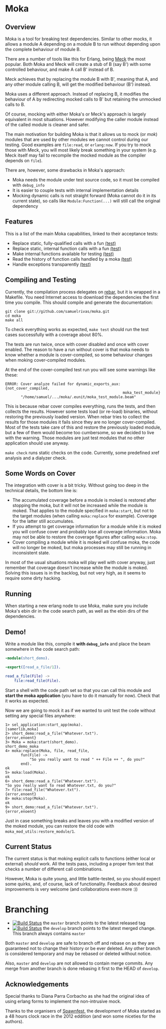 # Moka

## Overview

Moka is a tool for breaking test dependencies. Similar to other mocks, it allows
a module A depending on a module B to run without depending upon the complete
behaviour of module B.

There are a number of tools like this for Erlang, being
[Meck](https://github.com/eproxus/meck) the most popular. Both Moka and Meck
will create a stub of B (say B') with some controlled behaviour, and make A call
B' instead of B.

Meck achieves that by replacing the module B with B', meaning that A, and any
other module calling B, will get the modified behaviour (B') instead.

Moka uses a different approach. Instead of replacing B, it modifies the
behaviour of A by redirecting mocked calls to B' but retaining the unmocked
calls to B.

Of course, mocking with either Moka's or Meck's approach is largely equivalent
in most situations. However modifying the caller module instead of the called
module is cleaner and safer.

The main motivation for building Moka is that it allows us to mock (or _mok_)
modules that are used by other modules we cannot control during our testing.
Good examples are `file:read`, or `erlang:now`. If you try to mock those with
Meck, you will most likely break something in your system (e.g. Meck itself may
fail to recompile the mocked module as the compiler depends on `file`).

There are, however, some drawbacks in Moka's approach:

 * Moka needs the module under test source code, so it must be compiled with
   `debug_info`
 * It is easier to couple tests with internal implementation details
 * Mocking dynamic calls is not straight forward (Moka cannot do it in its
   current state), so calls like `Module:Function(...)` will still call the
   original dependency

## Features

This is a list of the main Moka capabilities, linked to their acceptance tests:

 * Replace static, fully-qualified calls with a fun
   [(test)](https://github.com/samuelrivas/moka/blob/master/test/acceptance/mok_system_functions.erl)
 * Replace static, internal function calls with a fun
   [(test)](https://github.com/samuelrivas/moka/blob/master/test/acceptance/mok_internal_functions.erl)
 * Make internal functions available for testing
   [(test)](https://github.com/samuelrivas/moka/blob/master/test/acceptance/dynamic_exports.erl)
 * Read the history of function calls handled by a moka
   [(test)](https://github.com/samuelrivas/moka/blob/master/test/acceptance/hold_state.erl)
 * Handle exceptions transparently
   [(test)](https://github.com/samuelrivas/moka/blob/master/test/acceptance/mok_exceptions.erl)

## Compiling and Testing

Currently, the compilation process delegates on
[rebar](https://github.com/basho/rebar), but it is wrapped in a Makefile. You
need Internet access to download the dependencies the first time you
compile. This should compile and generate the documentation:
```
git clone git://github.com/samuelrivas/moka.git
cd moka
make all
```

To check everything works as expected, `make test` should run the
test cases successfully with a coverage about 80%.

The tests are run twice, once with cover disabled and once with cover
enabled. The reason to have a run without cover is that moka needs to know
whether a module is cover-compiled, so some behaviour changes when moking
cover-compiled modules.

At the end of the cover-compiled test run you will see some warnings like these:

```
ERROR: Cover analyze failed for dynamic_exports_aux: {not_cover_compiled,
                                                     moka_test_module}
       "/home/samuel/.../moka/.eunit/moka_test_module.beam"
```

This is because rebar cover compiles everything, runs the tests, and then
collects the results. However some tests load (or re-load) binaries, without
restoring the previously loaded version. When rebar tries to collect the results
for those modules it fails since they are no longer cover-compiled. Most of the
tests take care of this and restore the previously loaded module, but a few of
them would become too cumbersome, so we decided to live with the warning. Those
modules are just test modules that no other application should use anyway.

`make check` runs static checks on the code. Currently, some predefined xref
analysis and a dialyzer check.

## Some Words on Cover

The integration with cover is a bit tricky. Without going too deep in the
technical details, the bottom line is:

 * The accumulated coverage before a module is moked is restored after stopping
   the moka, but it will not be increased while the module is moked. That
   applies to the module specified in `moka:start`, but not to the target
   modules (when calling `moka:replace` for example). Coverage for the latter
   still accumulates.
 * If you attempt to get coverage information for a module while it is moked you
   will confuse cover and probably lose all coverage information. Moka may not
   be able to restore the coverage figures after calling `moka:stop`.
 * Cover compiling a module while it is moked will confuse moka, the code will
   no longer be moked, but moka processes may still be running in inconsistent
   state.

In most of the usual situations moka will play well with cover anyway, just
remember that coverage doesn't increase while the module is moked. Solving this
issues is in the backlog, but not very high, as it seems to require some dirty
hacking.

## Running

When starting a new erlang node to use Moka, make sure you include Moka's ebin
dir in the code search path, as well as the ebin dirs of the dependencies.

## Demo!

Write a module like this, compile it **with `debug_info`** and place the beam
somewhere in the code search path:

```erlang
-module(short_demo).

-export([read_a_file/1]).

read_a_file(File) ->
    file:read_file(File).
```

Start a shell with the code path set so that you can call this module and
**start the moka application** (you have to do it manually for now). Check that
it works as expected.

Now we are going to mock it as if we wanted to unit test the code without
setting any special files anywhere:

    1> sel_application:start_app(moka).
    [samerlib,moka]
    2> short_demo:read_a_file("Whatever.txt").
    {error,enoent}
    3> Moka = moka:start(short_demo).
    short_demo_moka
    4> moka:replace(Moka, file, read_file,
           fun(File) ->
               "So you really want to read " ++ File ++ ", do you?"
           end).
    ok
    5> moka:load(Moka).
    ok
    6> short_demo:read_a_file("Whatever.txt").
    "So you really want to read Whatever.txt, do you?"
    7> file:read_file("Whatever.txt").
    {error,enoent}
    8> moka:stop(Moka).
    ok
    9> short_demo:read_a_file("Whatever.txt").
    {error,enoent}

Just in case something breaks and leaves you with a modified version of the
moked module, you can restore the old code with
`moka_mod_utils:restore_module/1`.

## Current Status

The current status is that moking explicit calls to functions (either local or
external) *should* work. All the tests pass, including a proper fsm test that
checks a number of different call combinations.

However, Moka is quite young, and little battle-tested, so you should expect
some quirks, and, of course, lack of functionality. Feedback about desired
improvements is very welcome (and collaborations even more :))

# Branching

 * [![Build
   Status](https://secure.travis-ci.org/samuelrivas/moka.png?branch=master)](http://travis-ci.org/samuelrivas/moka)
   the `master` branch points to the latest released tag
 * [![Build
   Status](https://secure.travis-ci.org/samuelrivas/moka.png?branch=develop)](http://travis-ci.org/samuelrivas/moka)
   the `develop` branch points to the latest merged change. This branch always
   contains `master`

Both `master` and `develop` are safe to branch off and rebase on as they are
guaranteed not to change their history or be ever deleted. Any other branch is
considered temporary and may be rebased or deleted without notice.

Also, `master` and `develop` are not allowed to contain merge commits. Any merge
from another branch is done rebasing it first to the HEAD of `develop`.

## Acknowledgements

Special thanks to Diana Parra Corbacho as she had the original idea of using
erlang forms to implement the non-intrusive mock.

Thanks to the organisers of [Spawnfest,](http://spawnfest.com/) the development
of Moka started as a 48 hours clock race in the 2012 eddition (and won some
niceties for the authors).
